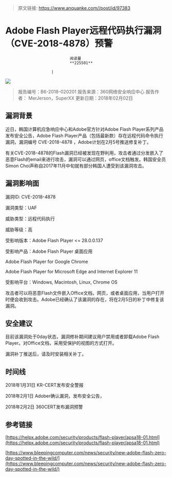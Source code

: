 > 原文链接: https://www.anquanke.com//post/id/97383 


# Adobe Flash Player远程代码执行漏洞（CVE-2018-4878）预警


                                阅读量   
                                **225501**
                            
                        |
                        
                                                                                    



[![](https://p1.ssl.qhimg.com/t01042b4c934749762b.png)](https://p1.ssl.qhimg.com/t01042b4c934749762b.png)

> 报告编号：B6-2018-020201
报告来源：360网络安全响应中心
报告作者： MerJerson，SuperXX
更新日期：2018年02月02日



## 漏洞背景

近日，韩国计算机应急响应中心和Adobe官方针对Adobe Flash Player系列产品发布安全公告，Adobe Flash Player产品（包括最新款）存在远程代码命令执行漏洞，漏洞编号 CVE-2018-4878 ，Adobe计划在2月5号推送修复补丁。

有关CVE-2018-4878的Flash漏洞已经被发现在野利用，攻击者通过分发嵌入了恶意Flash的email来进行攻击，漏洞可以通过网页，office文档触发。韩国安全员Simon Choi声称自2017年11月中旬就有部分韩国人遭受到该漏洞攻击。



## 漏洞影响面

漏洞ID: CVE-2018-4878

漏洞类型：UAF

威胁类型：远程代码执行

威胁等级：高

受影响版本：Adobe Flash Player &lt;= 28.0.0.137

受影响产品：Adobe Flash Player 桌面应用

Adobe Flash Player for Google Chrome

Adobe Flash Player for Microsoft Edge and Internet Explorer 11

受影响平台：Windows, Macintosh, Linux, Chrome OS

攻击者可以将恶意Flash文件嵌入Office文档，网页，或者桌面应用，当用户打开时便会收到攻击。Adobe已经确认了该漏洞的存在，将在2月5日的补丁中修复该漏洞。



## 安全建议

目前该漏洞处于0day状态，漏洞修补期间建议用户禁用或者卸载Adobe Flash Player。对Office文档，采用受保护的视图的方式打开。

漏洞补丁推送后，请及时安装相关补丁。



## 时间线

2018年1月31日 KR-CERT发布安全警报

2018年2月1日 Adober确认漏洞，发布安全公告，

2018年2月2日 360CERT发布漏洞预警



## 参考链接

[https://helpx.adobe.com/security/products/flash-player/apsa18-01.html](https://helpx.adobe.com/security/products/flash-player/apsa18-01.html)

[https://www.bleepingcomputer.com/news/security/new-adobe-flash-zero-day-spotted-in-the-wild/](https://www.bleepingcomputer.com/news/security/new-adobe-flash-zero-day-spotted-in-the-wild/)
